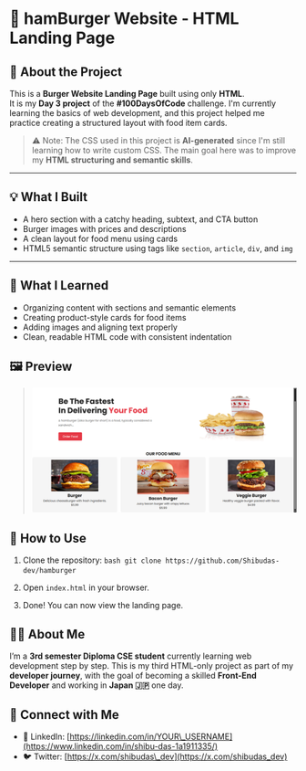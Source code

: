 # 🍔 hamBurger Website - HTML Landing Page

## 📌 About the Project

This is a **Burger Website Landing Page** built using only **HTML**.  
It is my **Day 3 project** of the **#100DaysOfCode** challenge. I'm currently learning the basics of web development, and this project helped me practice creating a structured layout with food item cards.

> ⚠️ Note: The CSS used in this project is **AI-generated** since I'm still learning how to write custom CSS. The main goal here was to improve my **HTML structuring and semantic skills**.

---

## 💡 What I Built

- A hero section with a catchy heading, subtext, and CTA button
- Burger images with prices and descriptions
- A clean layout for food menu using cards
- HTML5 semantic structure using tags like `section`, `article`, `div`, and `img`

---

## 🧠 What I Learned

- Organizing content with sections and semantic elements  
- Creating product-style cards for food items  
- Adding images and aligning text properly  
- Clean, readable HTML code with consistent indentation


## 🖼️ Preview

> ![Screenshot](previews.png)


## 🚀 How to Use

1. Clone the repository:
   ``bash
  git clone https://github.com/Shibudas-dev/hamburger
``

2. Open `index.html` in your browser.
3. Done! You can now view the landing page.

## 🙋‍♂️ About Me

I’m a **3rd semester Diploma CSE student** currently learning web development step by step.
This is my third HTML-only project as part of my **developer journey**, with the goal of becoming a skilled **Front-End Developer** and working in **Japan 🇯🇵** one day.


## 🔗 Connect with Me

* 💼 LinkedIn: [https://linkedin.com/in/YOUR\_USERNAME](https://www.linkedin.com/in/shibu-das-1a1911335/)
* 🐦 Twitter: [https://x.com/shibudas\_dev](https://x.com/shibudas_dev)
